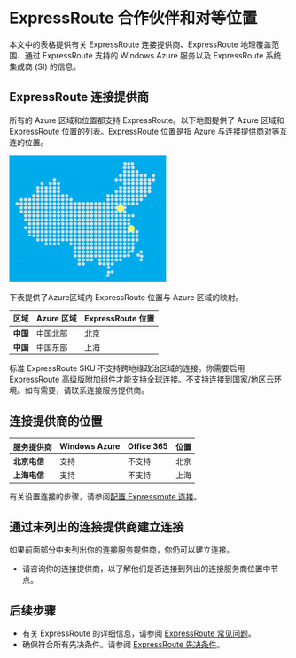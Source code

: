 <properties
   pageTitle="ExpressRoute 位置 Windows Azure"
   description="本文详细说明了服务的上市区域，以及如何连接到 Azure 区域。"
   services="expressroute"
   documentationCenter="na"
   authors="cherylmc"
   manager="carolz"
   editor="" />
<tags
   ms.service="expressroute"
   ms.date="09/22/2015"
   wacn.date="11/27/2015" />

# ExpressRoute 合作伙伴和对等位置
本文中的表格提供有关 ExpressRoute 连接提供商、ExpressRoute 地理覆盖范围、通过 ExpressRoute 支持的 Windows Azure 服务以及 ExpressRoute 系统集成商 (SI) 的信息。

## ExpressRoute 连接提供商
所有的 Azure 区域和位置都支持 ExpressRoute。以下地图提供了 Azure 区域和 ExpressRoute 位置的列表。ExpressRoute 位置是指 Azure 与连接提供商对等互连的位置。
 
![](./media/expressroute-locations/expressroute-locations-map.png)

下表提供了Azure区域内 ExpressRoute 位置与 Azure 区域的映射。

|**区域**|**Azure 区域**|**ExpressRoute 位置**|
|---|---|---|
|**中国**|中国北部|北京|
|**中国**|中国东部|上海|

标准 ExpressRoute SKU 不支持跨地缘政治区域的连接。你需要启用 ExpressRoute 高级版附加组件才能支持全球连接。不支持连接到国家/地区云环境。如有需要，请联系连接服务提供商。


## 连接提供商的位置

| **服务提供商** |**Windows Azure** | **Office 365** | **位置** |
|-----------------------|--------------------|----------------|---------------|
| **北京电信** | 支持 | 不支持 | 北京 |
| **上海电信** | 支持 | 不支持 | 上海 |

有关设置连接的步骤，请参阅[配置 Expressroute 连接](/documentation/articles/expressroute-configuring-exps)。

## 通过未列出的连接提供商建立连接 

如果前面部分中未列出你的连接服务提供商，你仍可以建立连接。

- 请咨询你的连接提供商，以了解他们是否连接到列出的连接服务商位置中节点。

## 后续步骤

- 有关 ExpressRoute 的详细信息，请参阅 [ExpressRoute 常见问题](/documentation/articles/expressroute-faqs)。
- 确保符合所有先决条件。请参阅 [ExpressRoute 先决条件](/documentation/articles/expressroute-prerequisites)。

<!---HONumber=82-->